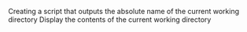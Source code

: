 Creating a script that outputs the absolute name of the current working directory
Display the contents of the current working directory
